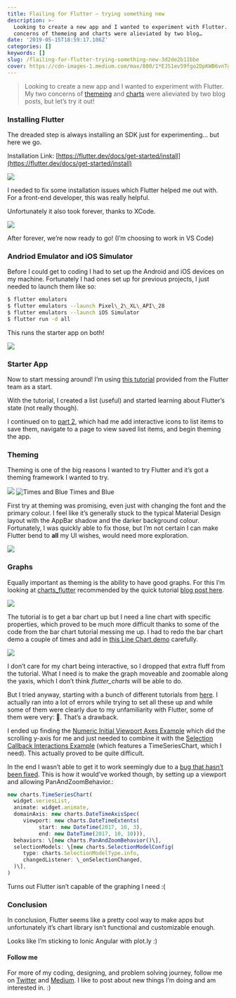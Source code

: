 ```yaml
---
title: Flailing for Flutter — trying something new
description: >-
  Looking to create a new app and I wanted to experiment with Flutter. My two
  concerns of themeing and charts were alieviated by two blog…
date: '2019-05-15T18:59:17.106Z'
categories: []
keywords: []
slug: /flailing-for-flutter-trying-something-new-3d2de2b11bbe
cover: https://cdn-images-1.medium.com/max/800/1*EJS1ev59fgo2DpKWB6vnTg.png
---
```


> Looking to create a new app and I wanted to experiment with Flutter. My two concerns of [themeing](https://medium.com/@mx_tino/flutter-themes-9cebc0fecd1d) and [charts](https://medium.com/flutter-io/beautiful-animated-charts-for-flutter-164940780b8c) were alieviated by two blog posts, but let’s try it out!

### Installing Flutter

The dreaded step is always installing an SDK just for experimenting… but here we go.

Installation Link: [https://flutter.dev/docs/get-started/install](https://flutter.dev/docs/get-started/install)

![](https://cdn-images-1.medium.com/max/800/1*-Qz-Ht_Wt7XtfUiBO2tehg.png)

I needed to fix some installation issues which Flutter helped me out with. For a front-end developer, this was really helpful.

Unfortunately it also took forever, thanks to XCode.

![](https://cdn-images-1.medium.com/max/800/1*MuJ50QXKz3DI7FsuyFtWxQ.png)

After forever, we’re now ready to go! (I’m choosing to work in VS Code)

### Andriod Emulator and iOS Simulator

Before I could get to coding I had to set up the Android and iOS devices on my machine. Fortunately I had ones set up for previous projects, I just needed to launch them like so:

```bash
$ flutter emulators  
$ flutter emulators --launch Pixel\_2\_XL\_API\_28  
$ flutter emulators --launch iOS Simulator  
$ flutter run -d all
```

This runs the starter app on both!

![](https://cdn-images-1.medium.com/max/800/1*NriZDJE1wntOJXn0xB8j-w.png)

### Starter App

Now to start messing around! I’m using [this tutorial](https://flutter.dev/docs/get-started/codelab) provided from the Flutter team as a start.

With the tutorial, I created a list (useful) and started learning about Flutter’s state (not really though).

I continued on to [part 2](https://codelabs.developers.google.com/codelabs/first-flutter-app-pt2/#0), which had me add interactive icons to list items to save them, navigate to a page to view saved list items, and begin theming the app.

### Theming

Theming is one of the big reasons I wanted to try Flutter and it’s got a theming framework I wanted to try.

![](https://cdn-images-1.medium.com/max/600/1*SGb5vC4lmEvxolDwI2Lm5g.png)
![Times and Blue](https://cdn-images-1.medium.com/max/600/1*1IDC32PB1JC_3w4vOUC7lQ.png)
Times and Blue

First try at theming was promising, even just with changing the font and the primary colour. I feel like it’s generally stuck to the typical Material Design layout with the AppBar shadow and the darker background colour. Fortunately, I was quickly able to fix those, but I’m not certain I can make Flutter bend to **all** my UI wishes, would need more exploration.

![](https://cdn-images-1.medium.com/max/800/1*740y6H3WRm8JEZPbSM8tcQ.png)

### Graphs

Equally important as theming is the ability to have good graphs. For this I’m looking at [charts\_flutter](https://pub.dev/packages/charts_flutter) recommended by the quick tutorial [blog post here](https://medium.com/flutter-io/beautiful-animated-charts-for-flutter-164940780b8c).

![](https://cdn-images-1.medium.com/max/800/1*k3PI_0RZuvvD9CQRGYHfTQ.png)

The tutorial is to get a bar chart up but I need a line chart with specific properties, which proved to be much more difficult thanks to some of the code from the bar chart tutorial messing me up. I had to redo the bar chart demo a couple of times and add in [this Line Chart demo](https://google.github.io/charts/flutter/example/time_series_charts/simple) carefully.

![](https://cdn-images-1.medium.com/max/800/1*EJS1ev59fgo2DpKWB6vnTg.png)

I don’t care for my chart being interactive, so I dropped that extra fluff from the tutorial. What I need is to make the graph moveable and zoomable along the yaxis, which I don’t think _flutter\_charts_ will be able to do.

But I tried anyway, starting with a bunch of different tutorials from [here](https://google.github.io/charts/flutter/gallery.html). I actually ran into a lot of errors while trying to set all these up and while some of them were clearly due to my unfamiliarity with Flutter, some of them were very: 🤨. That’s a drawback.

I ended up finding the [Numeric Initial Viewport Axes Example](https://google.github.io/charts/flutter/example/axes/numeric_initial_viewport) which did the scrolling y-axis for me and just needed to combine it with the [Selection Callback Interactions Example](https://google.github.io/charts/flutter/example/behaviors/selection_callback_example.html) (which features a TimeSeriesChart, which I need). This actually proved to be quite difficult.

In the end I wasn’t able to get it to work seemingly due to a [bug that hasn’t been fixed](https://github.com/google/charts/issues/134). This is how it would’ve worked though, by setting up a viewport and allowing PanAndZoomBehavior.:

```javascript
new charts.TimeSeriesChart(  
  widget.seriesList,  
  animate: widget.animate,  
  domainAxis: new charts.DateTimeAxisSpec(  
     viewport: new charts.DateTimeExtents(  
          start: new DateTime(2017, 10, 3),   
          end: new DateTime(2017, 10, 10))),  
  behaviors: \[new charts.PanAndZoomBehavior()\],  
  selectionModels: \[new charts.SelectionModelConfig(  
     type: charts.SelectionModelType.info,  
     changedListener: \_onSelectionChanged,  
  )\],  
)
```

Turns out Flutter isn’t capable of the graphing I need :(

### Conclusion

In conclusion, Flutter seems like a pretty cool way to make apps but unfortunately it’s chart library isn’t functional and customizable enough.

Looks like I’m sticking to Ionic Angular with plot.ly :)

#### Follow me

For more of my coding, designing, and problem solving journey, follow me on [Twitter](https://twitter.com/askalburgi) and [Medium](https://medium.com/arjunkalburgi). I like to post about new things I’m doing and am interested in. :)